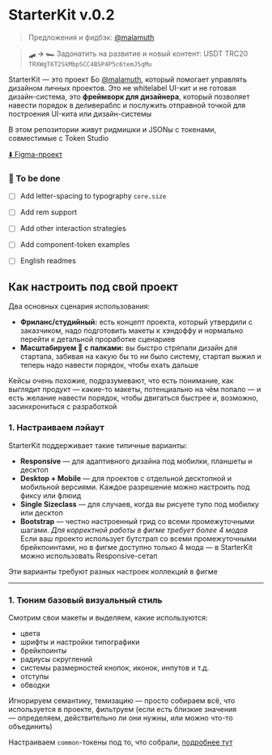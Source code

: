 # StarterKit v.0.2

> Предложения и фидбэк: [@malamuth](https://t.me/malamuth)

> **🛹 → 🏎️** Задонатить на развитие и новый контент: USDT TRC20 `TRXWgT6T2SkMbpSCC4BSP4P5c6temJ5qMu`

StarterKit — это проект Бо [@malamuth](https://t.me/malamuth), который помогает управлять дизайном личных проектов. Это не whitelabel UI-кит и не готовая дизайн-система, это **фреймворк для дизайнера**, который позволяет навести порядок в деливераблс и послужить отправной точкой для построения UI-кита или дизайн-системы

В этом репозитории живут ридмишки и JSONы с токенами, совместимые с Token Studio

[⬇️ Figma-проект]()


### 🚧 To be done
- [ ] Add letter-spacing to typography `core.size`
- [ ] Add rem support
- [ ] Add other interaction strategies
- [ ] Add component-token examples
- [ ] English readmes


## Как настроить под свой проект

Два основных сценария использования:
- **Фриланс/студийный:** есть концепт проекта, который утвердили с заказчиком, надо подготовить макеты к хэндоффу и нормально перейти к детальной проработке сценариев
- **Масштабируем 💩 с палками:** вы быстро стряпали дизайн для стартапа, забивая на какую бы то ни было систему, стартап выжил и теперь надо навести порядок, чтобы ехать дальше

Кейсы очень похожие, подразумевают, что есть понимание, как выглядит продукт — какие-то макеты, потенциально на чём попало — и есть желание навести порядок, чтобы двигаться быстрее и, возможно, засинхрониться с разработкой

### 1. Настраиваем лэйаут

StarterKit поддерживает такие типичные варианты:
- **Responsive** — для адаптивного дизайна под мобилки, планшеты и десктоп
- **Desktop + Mobile** — для проектов с отдельной десктопной и мобильной версиями. Каждое разрешение можно настроить под фиксу или флюид
- **Single Sizeclass** — для случаев, когда вы рисуете тупо под мобилку или десктоп
- **Bootstrap** — честно настроенный грид со всеми промежуточными шагами. _Для корректной работы в фигме требует более 4 модов_ Если ваш проекто использует бутстрап со всеми промежуточными брейкпоинтами, но в фигме доступно только 4 мода — в StarterKit можно использовать Responsive-сетап   

Эти варианты требуют разных настроек коллекций в фигме


-------------------------

### 1. Тюним базовый визуальный стиль

Смотрим свои макеты и выделяем, какие используются:
- цвета
- шрифты и настройки типографики
- брейкпоинты
- радиусы скруглений
- системы размерностей кнопок, иконок, инпутов и т.д.
- отступы
- обводки

Игнорируем семантику, темизацию — просто собираем всё, что используется в проекте, фильтруем (если есть близкие значения — определяем, действительно ли они нужны, или можно что-то объединить)

Настраиваем `common`-токены под то, что собрали, [подробнее тут](tokens/common/README.md)
